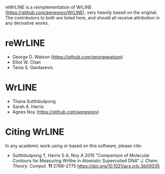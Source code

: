 reWrLINE is a reimplementation of WrLINE (https://github.com/agnesnoy/WrLINE),
very heavily based on the original.
The contributors to both are listed here,
and should all receive attribution
in any derivative works.

# reWrLINE

* George D. Watson (https://github.com/georgewatson)
* Elliot W. Chan 
* Tania S. Gardasevic

# WrLINE

* Thana Sutthibutpong
* Sarah A. Harris
* Agnes Noy (https://github.com/agnesnoy)

# Citing WrLINE

In any academic work using or based on this software,
please cite:
* Sutthibutpong T, Harris S A, Noy A 2015 "Comparison of Molecular Contours for Measuring Writhe in Atomistic Supercoiled DNA" *J. Chem. Theory. Comput.* **11** 2768–2775 https://doi.org/10.1021/acs.jctc.5b00035
